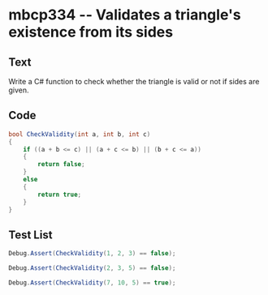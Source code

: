 # mbcp334 -- Validates a triangle's existence from its sides

## Text

Write a C# function to check whether the triangle is valid or not if sides are given.

## Code

```csharp
bool CheckValidity(int a, int b, int c)  
{  
    if ((a + b <= c) || (a + c <= b) || (b + c <= a))  
    {  
        return false;  
    }  
    else  
    {  
        return true;  
    }  
}
```

## Test List

```csharp
Debug.Assert(CheckValidity(1, 2, 3) == false);
```

```csharp
Debug.Assert(CheckValidity(2, 3, 5) == false);
```

```csharp
Debug.Assert(CheckValidity(7, 10, 5) == true);
```
